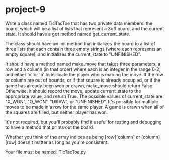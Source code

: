 # project-9

Write a class named TicTacToe that has two private data members: the board, which will be a list of lists that represent a 3x3 board, and the current state.  It should have a get method named get_current_state.

The class should have an init method that initializes the board to a list of three lists that each contain three empty strings (where each represents an empty square), and initializes the current_state to "UNFINISHED". 

It should have a method named make_move that takes three parameters, a row and a column (in that order) where each is an integer in the range 0-2, and either 'x' or 'o' to indicate the player who is making the move.  If the row or column are out of bounds, or if that square is already occupied, or if the game has already been won or drawn, make_move should return False.  Otherwise, it should record the move, update current_state to the appropriate value, and return True.  The possible values of current_state are: "X_WON", "O_WON", "DRAW", or "UNFINISHED".  It's possible for multiple moves to be made in a row for the same player.  A game is drawn when all of the squares are filled, but neither player has won.

It's not required, but you'll probably find it useful for testing and debugging to have a method that prints out the board.

Whether you think of the array indices as being [row][column] or [column][row] doesn't matter as long as you're consistent.

Your file must be named: TicTacToe.py
